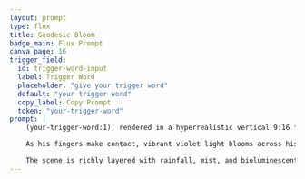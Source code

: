 ```yaml
---
layout: prompt
type: flux
title: Geodesic Bloom
badge_main: Flux Prompt
canva_page: 16
trigger_field:
  id: trigger-word-input
  label: Trigger Word
  placeholder: "give your trigger word"
  default: "your trigger word"
  copy_label: Copy Prompt
  token: "your-trigger-word"
prompt: |
    (your-trigger-word:1), rendered in a hyperrealistic vertical 9:16 frame, wears a rain-darkened deep blue T-shirt while tapping an alien triangular interface embedded in a fern-covered console.

    As his fingers make contact, vibrant violet light blooms across his torso and face, catching every raindrop on his skin and parting his mouth in amazed wonder while teal undergrowth glistens around him.

    The scene is richly layered with rainfall, mist, and bioluminescent foliage, capturing cinematic depth, clear facial detail, and the tactile energy of the glowing interface alive beneath his touch.
---
```


